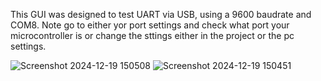 This GUI was designed to test UART via USB, using a 9600 baudrate and COM8. Note go to either yor port settings and check what port your microcontroller is or change the sttings either in the project or the pc settings.


![Screenshot 2024-12-19 150508](https://github.com/user-attachments/assets/3634b957-73a0-450f-9758-baf1e3b8816e)
![Screenshot 2024-12-19 150451](https://github.com/user-attachments/assets/9af7557d-b845-46f4-ae1a-ff17f9ea45e4)
